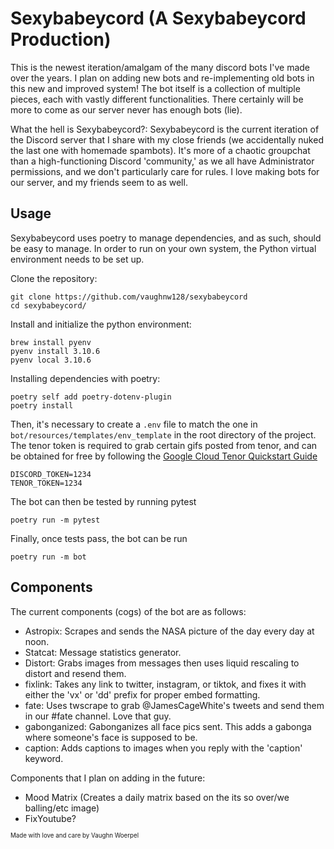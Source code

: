 # Sexybabeycord (A Sexybabeycord Production)

This is the newest iteration/amalgam of the many discord bots I've made over the years. 
I plan on adding new bots and re-implementing old bots in this new and improved system!
The bot itself is a collection of multiple pieces, each with vastly
different functionalities. There certainly will be more to come as our
server never has enough bots (lie).

What the hell is Sexybabeycord?: Sexybabeycord is the current iteration of the Discord server that I share
with my close friends (we accidentally nuked the last one with homemade spambots). It's more of a 
chaotic groupchat than a high-functioning Discord 'community,' as we all have Administrator 
permissions, and we don't particularly care for rules. I love making bots for our server, and my
friends seem to as well.

## Usage

Sexybabeycord uses poetry to manage dependencies, and as such, should be easy to manage. In order to run on your own system, the Python virtual environment needs to be set up.


Clone the repository:
```
git clone https://github.com/vaughnw128/sexybabeycord
cd sexybabeycord/
```


Install and initialize the python environment:
```
brew install pyenv
pyenv install 3.10.6
pyenv local 3.10.6
```


Installing dependencies with poetry:
```
poetry self add poetry-dotenv-plugin
poetry install
```


Then, it's necessary to create a `.env` file to match the one in `bot/resources/templates/env_template` in the root directory of the project. The tenor token is required to grab certain gifs posted from tenor, and can be obtained for free by following the [Google Cloud Tenor Quickstart Guide](https://developers.google.com/tenor/guides/quickstart)
```
DISCORD_TOKEN=1234
TENOR_TOKEN=1234
```


The bot can then be tested by running pytest
```
poetry run -m pytest
```


Finally, once tests pass, the bot can be run
```
poetry run -m bot
```

## Components

The current components (cogs) of the bot are as follows:
- Astropix: Scrapes and sends the NASA picture of the day every day at noon.
- Statcat: Message statistics generator.
- Distort: Grabs images from messages then uses liquid rescaling to distort and resend them.
- fixlink: Takes any link to twitter, instagram, or tiktok, and fixes it with either the 'vx' or 'dd' prefix for proper embed formatting.
- fate: Uses twscrape to grab @JamesCageWhite's tweets and send them in our #fate channel. Love that guy.
- gabonganized: Gabonganizes all face pics sent. This adds a gabonga where someone's face is supposed to be.
- caption: Adds captions to images when you reply with the 'caption' keyword.

Components that I plan on adding in the future:
- Mood Matrix (Creates a daily matrix based on the its so over/we balling/etc image)
- FixYoutube?
    
    
<sub><sup>Made with love and care by Vaughn Woerpel</sub></sup>
